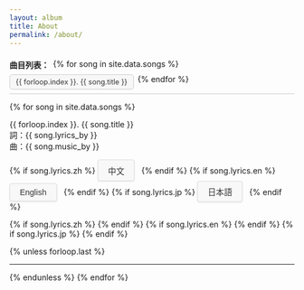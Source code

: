 ```yaml
---
layout: album
title: About
permalink: /about/
---
```

<style>
.song-nav {
  display: flex;
  flex-wrap: wrap;            /* ✅ 允許按鈕換行 */
  gap: 0.5em;
  padding: 0.5em 0;
  border-bottom: 1px solid #ccc;
  margin-bottom: 1em;
}

.song-nav a {
  display: inline-block;
  padding: 0.4em 0.8em;
  font-size: 0.9em;
  background: #f7f7f7;
  border: 1px solid #ccc;
  border-radius: 0.4em;
  color: #333;
  text-decoration: none;
  white-space: nowrap;
  transition: background 0.3s;
}

.song-nav a:hover {
  background: #ddd;
}

  .lang-tabs {
    margin: 1em 0;
  }

  .lang-tabs button {
    padding: 0.5em 1.2em;
    margin-right: 8px;
    border: 1px solid #ddd;
    background-color: #f8f8f8;
    color: #333;
    cursor: pointer;
    font-size: 0.9rem;  /* 縮小字體 */
    border-radius: 4px;
    box-shadow: 0 1px 3px rgba(0, 0, 0, 0.1);
    transition: background-color 0.3s ease, color 0.3s ease, transform 0.2s ease;
  }

  .lang-tabs button.active {
    background-color: #333; /* 深灰色背景 */
    color: white;
    transform: scale(1.05);
  }

  .lang-tabs button:hover {
    background-color: #e0e0e0;
    transform: scale(1.05);
  }

  .song-info {
    text-align: center;
    font-size: 1.1rem;
    margin-bottom: 1em;
    color: #333;
  }

  .song-info .title {
    font-size: 1.3rem;
    font-weight: bold;
  }

  .song-info .credits {
    margin-top: 0.5em;
  }

  .lyrics-wrapper {
    display: flex;
    flex-wrap: wrap;
    gap: 1.5em;
    margin-top: 1em;
  }

  .lyrics-block {
    flex-grow: 1;
    flex-basis: 0;
    padding: 1.2em;
    border: 1px solid #ddd;
    display: none;
    white-space: pre-line;
    background: #f9f9f9;
    border-radius: 4px;
    box-shadow: 0 1px 3px rgba(0, 0, 0, 0.1);
  }

  .lyrics-block.active {
    display: block;
  }

  .separator {
    margin: 2em 0;
    border-top: 2px solid #ddd;
    width: 100%;
  }
</style>
<script>
function toggleLang(langId) {
  const btn = document.getElementById(`btn-${langId}`);
  const block = document.getElementById(`lyrics-${langId}`);
  const isActive = btn.classList.contains('active');
  btn.classList.toggle('active', !isActive);
  block.classList.toggle('active', !isActive);
}
</script>

<div class="song-nav">
  <strong>曲目列表：</strong>
  {% for song in site.data.songs %}
    <a href="#song{{ forloop.index }}">{{ forloop.index }}. {{ song.title }}</a>
  {% endfor %}
</div>

{% for song in site.data.songs %}
<div class="song-block" id="song{{ forloop.index }}">
  <div class="song-title">{{ forloop.index }}. {{ song.title }}</div>
  <div class="song-meta">詞：{{ song.lyrics_by }}<br>曲：{{ song.music_by }}</div>

  <div class="lang-tabs">
    {% if song.lyrics.zh %}
      <button onclick="toggleLang('zh{{ forloop.index }}')" {% if song.default_language == 'zh' %}class="active"{% endif %} id="btn-zh{{ forloop.index }}">中文</button>
    {% endif %}
    {% if song.lyrics.en %}
      <button onclick="toggleLang('en{{ forloop.index }}')" {% if song.default_language == 'en' %}class="active"{% endif %} id="btn-en{{ forloop.index }}">English</button>
    {% endif %}
    {% if song.lyrics.jp %}
      <button onclick="toggleLang('jp{{ forloop.index }}')" {% if song.default_language == 'jp' %}class="active"{% endif %} id="btn-jp{{ forloop.index }}">日本語</button>
    {% endif %}
  </div>

  <div class="lyrics-wrapper">
    {% if song.lyrics.zh %}
      <div id="lyrics-zh{{ forloop.index }}" class="lyrics-block {% if song.default_language == 'zh' %}active{% endif %}">{{ song.lyrics.zh | newline_to_br }}</div>
    {% endif %}
    {% if song.lyrics.en %}
      <div id="lyrics-en{{ forloop.index }}" class="lyrics-block {% if song.default_language == 'en' %}active{% endif %}">{{ song.lyrics.en | newline_to_br }}</div>
    {% endif %}
    {% if song.lyrics.jp %}
      <div id="lyrics-jp{{ forloop.index }}" class="lyrics-block" {% if song.default_language == 'jp' %}active{% endif %}>{{ song.lyrics.jp | newline_to_br }}</div>
    {% endif %}
  </div>
</div>

{% unless forloop.last %}
  <hr>
{% endunless %}
{% endfor %}
